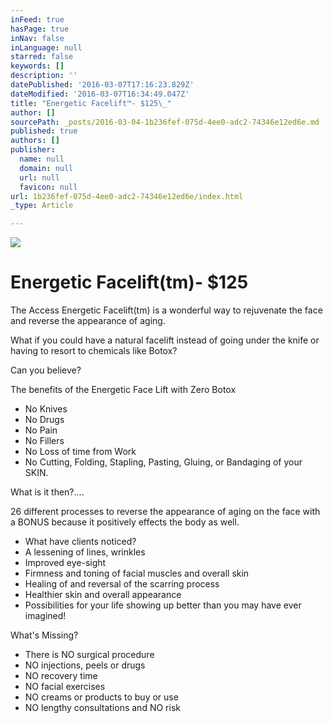 ```yaml
---
inFeed: true
hasPage: true
inNav: false
inLanguage: null
starred: false
keywords: []
description: ''
datePublished: '2016-03-07T17:16:23.829Z'
dateModified: '2016-03-07T16:34:49.047Z'
title: "Energetic Facelift™- $125\_"
author: []
sourcePath: _posts/2016-03-04-1b236fef-075d-4ee0-adc2-74346e12ed6e.md
published: true
authors: []
publisher:
  name: null
  domain: null
  url: null
  favicon: null
url: 1b236fef-075d-4ee0-adc2-74346e12ed6e/index.html
_type: Article

---
```

![](https://the-grid-user-content.s3-us-west-2.amazonaws.com/6b1d3ebf-c530-41ed-8cec-54e60f00109e.jpg)

# Energetic Facelift(tm)- $125 

The Access Energetic Facelift(tm) is a wonderful way to rejuvenate the face and reverse the appearance of aging. 

What if you could have a natural facelift instead of going under the knife or having to resort to chemicals like Botox? 

Can you believe? 

The benefits of the Energetic Face Lift with Zero Botox 

* No Knives 
* No Drugs 
* No Pain 
* No Fillers 
* No Loss of time from Work 
* No Cutting, Folding, Stapling, Pasting, Gluing, or Bandaging of your SKIN. 

What is it then?.... 

26 different processes to reverse the appearance of aging on the face with a BONUS because it positively effects the body as well. 

* What have clients noticed? 
* A lessening of lines, wrinkles 
* Improved eye-sight 
* Firmness and toning of facial muscles and overall skin 
* Healing of and reversal of the scarring process 
* Healthier skin and overall appearance 
* Possibilities for your life showing up better than you may have ever imagined! 

What's Missing? 

* There is NO surgical procedure 
* NO injections, peels or drugs 
* NO recovery time 
* NO facial exercises 
* NO creams or products to buy or use 
* NO lengthy consultations and NO risk